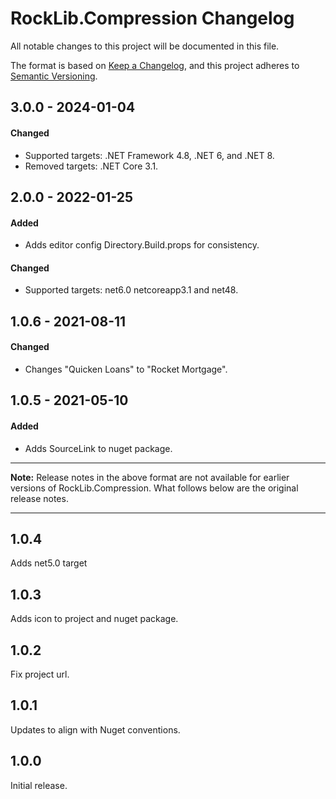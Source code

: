 # RockLib.Compression Changelog

All notable changes to this project will be documented in this file.

The format is based on [Keep a Changelog](https://keepachangelog.com/en/1.0.0/),
and this project adheres to [Semantic Versioning](https://semver.org/spec/v2.0.0.html).

## 3.0.0 - 2024-01-04

#### Changed

- Supported targets: .NET Framework 4.8, .NET 6, and .NET 8.
- Removed targets: .NET Core 3.1.

## 2.0.0 - 2022-01-25

#### Added

- Adds editor config Directory.Build.props for consistency.

#### Changed

- Supported targets: net6.0 netcoreapp3.1 and net48.

## 1.0.6 - 2021-08-11

#### Changed

- Changes "Quicken Loans" to "Rocket Mortgage".

## 1.0.5 - 2021-05-10

#### Added

- Adds SourceLink to nuget package.

----

**Note:** Release notes in the above format are not available for earlier versions of
RockLib.Compression. What follows below are the original release notes.

----

## 1.0.4

Adds net5.0 target

## 1.0.3

Adds icon to project and nuget package.

## 1.0.2

Fix project url.

## 1.0.1

Updates to align with Nuget conventions.

## 1.0.0

Initial release.
